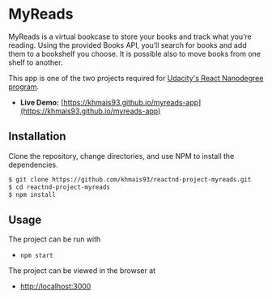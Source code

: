 # MyReads

MyReads is a virtual bookcase to store your books and track what you’re reading.
Using the provided Books API, you’ll search for books and add them to a bookshelf you choose. It is possible also to move books from one shelf to another.

This app is one of the two projects required for [Udacity's React Nanodegree program](https://www.udacity.com/course/react-nanodegree--nd019).

- **Live Demo:** [https://khmais93.github.io/myreads-app](https://khmais93.github.io/myreads-app)

## Installation

Clone the repository, change directories, and use NPM to install the dependencies.

```bash
$ git clone https://github.com/khmais93/reactnd-project-myreads.git
$ cd reactnd-project-myreads
$ npm install
```

## Usage

The project can be run with

- `npm start`

The project can be viewed in the browser at

- [http://localhost:3000](http://localhost:3000)
